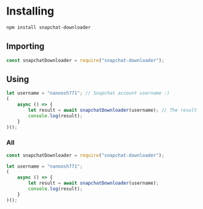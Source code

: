 # Installing
```sh
npm install snapchat-downloader
```

## Importing
```javascript
const snapchatDownloader = require("snapchat-downloader");
```

## Using
```javascript
let username = "nanoosh771"; // Snapchat account username :)
(
    async () => {
        let result = await snapchatDownloader(username); // The result is an array
        console.log(result);
    }
)();
```

### All
```javascript
const snapchatDownloader = require("snapchat-downloader");

let username = "nanoosh771";
(
    async () => {
        let result = await snapchatDownloader(username);
        console.log(result);
    }
)();
```

